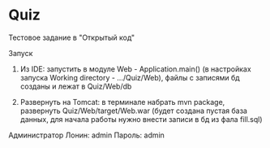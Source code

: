 # Quiz
Тестовое задание в "Открытый код"

Запуск
1. Из IDE:
запустить в модуле Web - Application.main() (в настройках запуска Working directory - .../Quiz/Web), файлы с записями бд созданы и лежат в Quiz/Web/db

2. Развернуть на Tomcat:
в терминале набрать mvn package, развернуть Quiz/Web/target/Web.war (будет создана пустая база данных, для начала работы нужно внести записи в бд из фала fill.sql)

Администратор
Лонин: admin
Пароль: admin
